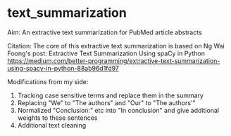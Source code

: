 # text_summarization
Aim: An extractive text summarization for PubMed article abstracts

Citation: The core of this extractive text summarization is based on Ng Wai Foong's post: Extractive Text Summarization Using spaCy in Python https://medium.com/better-programming/extractive-text-summarization-using-spacy-in-python-88ab96d1fd97

Modifications from my side: 
1) Tracking case sensitive terms and replace them in the summary 
2) Replacing "We" to "The authors" and "Our" to "The authors'" 
3) Normalized "Conclusion:" etc into "In conclusion" and give additional weights to these sentences 
4) Additional text cleaning
